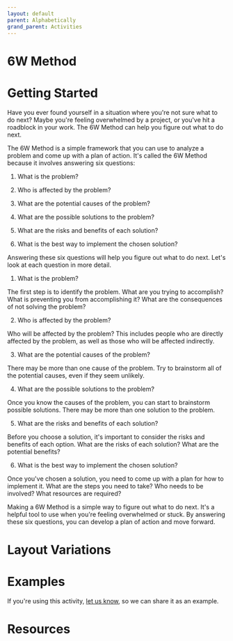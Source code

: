 ```yaml
---
layout: default
parent: Alphabetically
grand_parent: Activities
---
```

# 6W Method

# Getting Started


Have you ever found yourself in a situation where you're not sure what to do next? Maybe you're feeling overwhelmed by a project, or you've hit a roadblock in your work. The 6W Method can help you figure out what to do next.

The 6W Method is a simple framework that you can use to analyze a problem and come up with a plan of action. It's called the 6W Method because it involves answering six questions:

1. What is the problem?

2. Who is affected by the problem?

3. What are the potential causes of the problem?

4. What are the possible solutions to the problem?

5. What are the risks and benefits of each solution?

6. What is the best way to implement the chosen solution?

Answering these six questions will help you figure out what to do next. Let's look at each question in more detail.

1. What is the problem?

The first step is to identify the problem. What are you trying to accomplish? What is preventing you from accomplishing it? What are the consequences of not solving the problem?

2. Who is affected by the problem?

Who will be affected by the problem? This includes people who are directly affected by the problem, as well as those who will be affected indirectly.

3. What are the potential causes of the problem?

There may be more than one cause of the problem. Try to brainstorm all of the potential causes, even if they seem unlikely.

4. What are the possible solutions to the problem?

Once you know the causes of the problem, you can start to brainstorm possible solutions. There may be more than one solution to the problem.

5. What are the risks and benefits of each solution?

Before you choose a solution, it's important to consider the risks and benefits of each option. What are the risks of each solution? What are the potential benefits?

6. What is the best way to implement the chosen solution?

Once you've chosen a solution, you need to come up with a plan for how to implement it. What are the steps you need to take? Who needs to be involved? What resources are required?

Making a 6W Method is a simple way to figure out what to do next. It's a helpful tool to use when you're feeling overwhelmed or stuck. By answering these six questions, you can develop a plan of action and move forward.

# Layout Variations

# Examples
If you're using this activity, [let us know](https://github.com/Standards-and-Practices/structured-rapid-development/issues/new?assignees=&labels=documentation&template=example-submission.md&title=Example+of+%5Byour+pattern+here%5D), so we can share it as an example.

# Resources